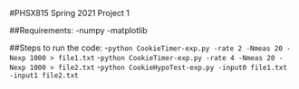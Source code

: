 #PHSX815 Spring 2021 Project 1

##Requirements:
-numpy
-matplotlib


##Steps to run the code:
-`python CookieTimer-exp.py -rate 2 -Nmeas 20 -Nexp 1000 > file1.txt`
-`python CookieTimer-exp.py -rate 4 -Nmeas 20 -Nexp 1000 > file2.txt`
-`python CookieHypoTest-exp.py -input0 file1.txt -input1 file2.txt`

